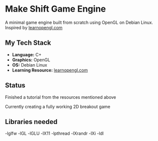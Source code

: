# Make Shift Game Engine

A minimal game engine built from scratch using OpenGL on Debian Linux.  
Inspired by [learnopengl.com](https://learnopengl.com/)

## My Tech Stack

- **Language:** C+
- **Graphics:** OpenGL
- **OS:** Debian Linux
- **Learning Resource:** [learnopengl.com](https://learnopengl.com/)

## Status

Finished a tutorial from the resources mentioned above

Currently creating a fully working 2D breakout game

## Libraries needed

-lglfw -lGL -lGLU -lX11 -lpthread -lXrandr -lXi -ldl
